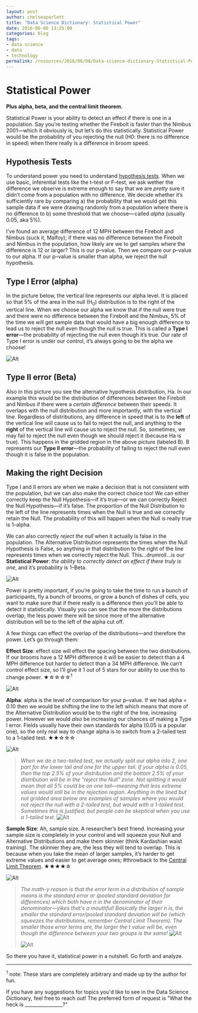 ```yaml
---
layout: post
author: chelseaparlett
title: "Data Science Dictionary: Statistical Power"
date: 2016-06-08 13:25:00
categories: blog
tags:
- data science
- data
- technology
permalink: /resources/2016/06/08/Data-science-dictionary-Statistical-Power
---
```


# Statistical Power
**Plus alpha, beta, and the central limit theorem.**

Statistical Power is your ability to detect an effect if there is one in a population. Say you’re testing whether the Firebolt is faster than the Nimbus 2001&mdash;which it obviously is, but let’s do this statistically. Statistical Power would be the probability of you rejecting the null (H0: there is no difference in speed) when there really is a difference in broom speed.

## Hypothesis Tests
To understand power you need to understand [hypothesis tests](https://medium.com/@chelseaparlett/basic-hypothesis-tests-clear-statistics-5d99f6af208c#.9wj8svmme). When we use basic, inferential tests like the t&ndash;test or F&ndash;test, we ask wether the difference we observe is extreme enough to say that we are *pretty* sure it didn’t come from a population with no difference. We decide whether it’s sufficiently rare by comparing a) the probability that we would get this sample data if we were drawing randomly from a population where there is no difference to b) some threshold that we choose&mdash; called *alpha* (usually 0.05, aka 5%).

I’ve found an average difference of 12 MPH between the Firebolt and Nimbus (suck it, Malfoy); if there was no difference between the Firebolt and Nimbus in the population, how likely are we to get samples where the difference is 12 or larger? This is our p&ndash;value. Then we compare our p&ndash;value to our alpha. If our p&ndash;value is smaller than alpha, we reject the null hypothesis.

## Type I Error (alpha)
In the picture below, the vertical line represents our alpha level. It is placed so that 5% of the area in the null (H<sub>0</sub>) distribution is to the right of the vertical line. When we choose our alpha we know that if the null were true and there were no difference between the Firebolt and the Nimbus, 5% of the time we will get sample data that would have a big enough difference to lead us to reject the null even though the null is true. This is called a **Type I error**&mdash;the probability of rejecting the null even though it’s true. Our rate of Type I error is under our control, it’s always going to be the alpha we choose!

![Alt](/assets/img/postimages/dist.jpg)

## Type II error (Beta)
Also in this picture you see the alternative hypothesis distribution, Ha. In our example this would be the distribution of differences between the Firebolt and Nimbus if there were a *certain difference* between their speeds. It overlaps with the null distribution and more importantly, with the vertical line. Regardless of distributions, any difference in speed that is to the **left** of the vertical line will cause us to fail to reject the null, and anything to the **right** of the vertical line will cause us to reject the null. So, sometimes, we may fail to reject the null even though we should reject it (because Ha is true). This happens in the gridded region in the above picture (labeled &Beta;). &Beta; represents our **Type II error**&mdash;the probability of failing to reject the null even though it is false in the population.

## Making the right Decision
Type I and II errors are when we make a decision that is not consistent with the population, but we can also make the correct choice too! We can either correctly keep the Null Hypothesis&mdash;if it’s true&mdash;or we can correctly Reject the Null Hypothesis&mdash;if it’s false. The proportion of the Null Distribution to the left of the line represents times when the Null is true and we correctly retain the Null. The probability of this will happen when the Null is really true is 1&ndash;alpha.

We can also correctly *reject the null* when it actually is false in the population. The Alternative Distribution represents the times when the Null Hypothesis is False, so anything in that distribution to the right of the line represents times when we correctly reject the Null. This...drumroll...is our **Statistical Power**: *the ability to correctly detect an effect if there truly is one*, and it’s probability is 1&ndash;Beta.

![Alt](/assets/img/postimages/allfour.jpg)

Power is pretty important, if you’re going to take the time to run a bunch of participants, fly a bunch of brooms, or grow a bunch of dishes of cells, you want to make sure that if there really is a difference then you’ll be able to detect it statistically. Visually you can see that the more the distributions overlap, the less power there will be since more of the alternative distribution will be to the left of the alpha cut off.

A few things can effect the overlap of the distributions&mdash;and therefore the power. Let’s go through them:

**Effect Size**: effect size will effect the spacing between the two distributions. If our brooms have a 12 MPH difference it will be easier to detect than a 4 MPH difference but harder to detect than a 34 MPH difference. We can’t control effect size, so I’ll give it 1 out of 5 stars for our ability to use this to change power. ★☆☆☆☆<sup>1</sup>

![Alt](/assets/img/postimages/es.jpg)

**Alpha**: alpha is the level of comparison for your p&ndash;value. If we had alpha = 0.10 then we would be shifting the line to the left which means that more of the Alternative Distribution would be to the right of the line, increasing power. However we would *also* be increasing our chances of making a Type I error. Fields usually have their own standards for alpha (0.05 is a popular one), so the only real way to change alpha is to switch from a 2&ndash;tailed test to a 1&ndash;tailed test. ★★☆☆☆


![Alt](/assets/img/postimages/alpha.jpg)

> *When we do a two-tailed test, we actually split our alpha into 2, one part for the lower tail and one for the upper tail. If your alpha is 0.05, then the top 2.5% of your distribution and the bottom 2.5% of your distribution will be in the "reject the Null" zone. Not splitting it would mean that all 5% could be on one tail—meaning that less extreme values would still be in the rejection region. Anything in the lined but not gridded area below are examples of samples where you would not reject the null with a 2-tailed test, but would with a 1-tailed test. Sometimes this is justified, but people can be skeptical when you use a 1-tailed test.*
> ![Alt](/assets/img/postimages/tailed.jpg)

**Sample Size**: Ah, sample size. A researcher’s best friend. Increasing your sample size is completely in your control and will squeeze your Null and Alternative Distributions and make them skinnier (think Kardashian waist training). The skinnier they are, the less they will tend to overlap. This is because when you take the mean of larger samples, it’s harder to get extreme values and easier to get average ones; #throwback to the [Central Limit Theorem](https://medium.com/@chelseaparlett/the-central-limit-theorem-clear-statistics-278b80fd6f9f#.uwqqvm66p). ★★★★☆

![Alt](/assets/img/postimages/n.jpg)

> *The math-y reason is that the error term in a distribution of sample means is the standard error or (pooled standard deviation for differences) which both have n in the denominator of their denominator—yikes that's a mouthful! Basically the larger n is, the smaller the standard error/pooled standard deviation will be (which squeezes the distributions, remember Central Limit Theorem). The smaller those error terms are, the larger the t value will be, even though the difference between your two groups is the same!*
> ![Alt](/assets/img/postimages/t2.gif)
>
> ![Alt](/assets/img/postimages/t.gif)

So there you have it, statistical power in a nutshell. Go forth and analyze.

***

<sup>1</sup> note: These stars are completely arbitrary and made up by the author for fun.

If you have any suggestions for topics you'd like to see in the Data Science Dictionary, feel free to reach out! The preferred form of request is "What the heck is ________________?"
